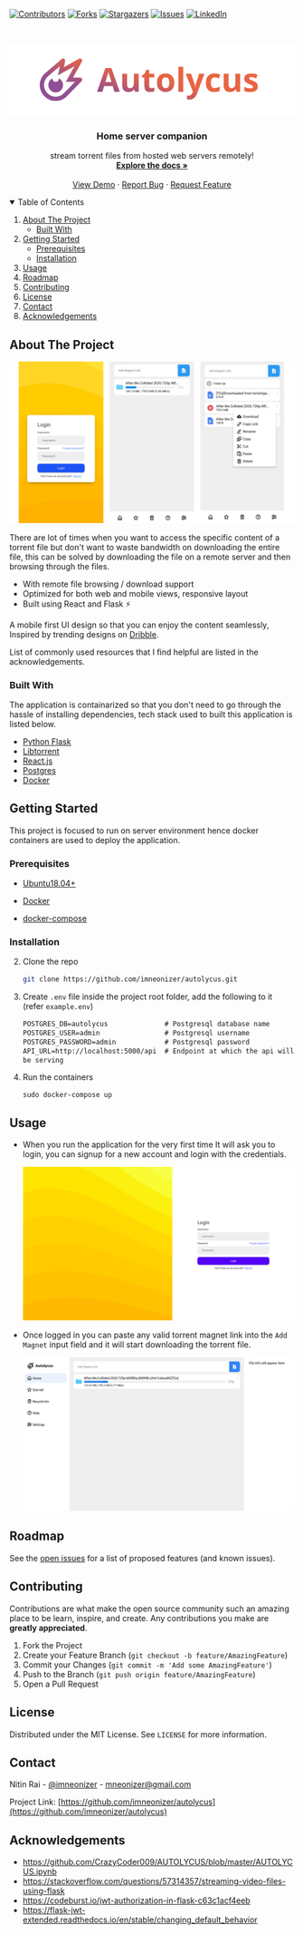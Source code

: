 [![Contributors][contributors-shield]][contributors-url]
[![Forks][forks-shield]][forks-url]
[![Stargazers][stars-shield]][stars-url]
[![Issues][issues-shield]][issues-url]
[![LinkedIn][linkedin-shield]][linkedin-url]



<br />

<p align="center">
  <a href="https://github.com/imneonizer/autolycus">
    <img src="images/banner-logo.png" alt="Logo" width="800">
  </a>

  <h3 align="center">Home server companion</h3>

  <p align="center">
    stream torrent files from hosted web servers remotely!
    <br />
    <a href="https://github.com/imneonizer/autolycus"><strong>Explore the docs »</strong></a>
    <br />
    <br />
    <a href="https://imneonizer.github.io/autolycus/">View Demo</a>
    ·
    <a href="https://github.com/imneonizer/autolycus/issues">Report Bug</a>
    ·
    <a href="https://github.com/imneonizer/autolycus/issues">Request Feature</a>
  </p>
</p>

<details open="open">
  <summary>Table of Contents</summary>
  <ol>
    <li>
      <a href="#about-the-project">About The Project</a>
      <ul>
        <li><a href="#built-with">Built With</a></li>
      </ul>
    </li>
    <li>
      <a href="#getting-started">Getting Started</a>
      <ul>
        <li><a href="#prerequisites">Prerequisites</a></li>
        <li><a href="#installation">Installation</a></li>
      </ul>
    </li>
    <li><a href="#usage">Usage</a></li>
    <li><a href="#roadmap">Roadmap</a></li>
    <li><a href="#contributing">Contributing</a></li>
    <li><a href="#license">License</a></li>
    <li><a href="#contact">Contact</a></li>
    <li><a href="#acknowledgements">Acknowledgements</a></li>
  </ol>
</details>
<!-- ABOUT THE PROJECT -->

## About The Project

![App Home](images/mobile-views-combined.png)

There are lot of times when you want to access the specific content of a torrent file but don't want to waste bandwidth on downloading the entire file, this can be solved by downloading the file on a remote server and then browsing through the files.

* With remote file browsing / download support
* Optimized for both web and mobile views, responsive layout
* Built using React and Flask ⚡

A mobile first UI design so that you can enjoy the content seamlessly, Inspired by trending designs on [Dribble](https://dribbble.com/).

List of commonly used resources that I find helpful are listed in the acknowledgements.

### Built With

The application is containarized so that you don't need to go through the hassle of installing dependencies, tech stack used to built this application is listed below.
* [Python Flask](https://flask.palletsprojects.com/en/2.0.x/)
* [Libtorrent](https://libtorrent.org/)
* [React.js](https://reactjs.org/)
* [Postgres](https://www.postgresql.org/)
* [Docker](https://www.docker.com/)



<!-- GETTING STARTED -->

## Getting Started

This project is focused to run on server environment hence docker containers are used to deploy the application.

### Prerequisites

- [Ubuntu18.04+](https://ubuntu.com/tutorials/install-ubuntu-desktop#1-overview)

- [Docker](https://docs.docker.com/engine/install/ubuntu/)
- [docker-compose](https://docs.docker.com/compose/install/)

### Installation

2. Clone the repo
   ```sh
   git clone https://github.com/imneonizer/autolycus.git
   ```
3. Create `.env` file inside the project root folder, add the following to it (refer `example.env`)
   ```
   POSTGRES_DB=autolycus              # Postgresql database name
   POSTGRES_USER=admin                # Postgresql username
   POSTGRES_PASSWORD=admin            # Postgresql password
   API_URL=http://localhost:5000/api  # Endpoint at which the api will be serving
   ```
4. Run the containers
   ```JS
   sudo docker-compose up
   ```



<!-- USAGE EXAMPLES -->
## Usage

- When you run the application for the very first time It will ask you to login, you can signup for a new account and login with the credentials.

  ![login screen](images/web-login.png)

- Once logged in you can paste any valid torrent magnet link into the `Add Magnet` input field and it will start downloading the torrent file.

  ![downloading](images/web-download.png)



<!-- ROADMAP -->

## Roadmap

See the [open issues](https://github.com/othneildrew/Best-README-Template/issues) for a list of proposed features (and known issues).



<!-- CONTRIBUTING -->
## Contributing

Contributions are what make the open source community such an amazing place to be learn, inspire, and create. Any contributions you make are **greatly appreciated**.

1. Fork the Project
2. Create your Feature Branch (`git checkout -b feature/AmazingFeature`)
3. Commit your Changes (`git commit -m 'Add some AmazingFeature'`)
4. Push to the Branch (`git push origin feature/AmazingFeature`)
5. Open a Pull Request



<!-- LICENSE -->
## License

Distributed under the MIT License. See `LICENSE` for more information.



<!-- CONTACT -->
## Contact

Nitin Rai - [@imneonizer](https://twitter.com/imneonizer) - mneonizer@gmail.com

Project Link: [https://github.com/imneonizer/autolycus](https://github.com/imneonizer/autolycus)



<!-- ACKNOWLEDGEMENTS -->

## Acknowledgements
* https://github.com/CrazyCoder009/AUTOLYCUS/blob/master/AUTOLYCUS.ipynb
* https://stackoverflow.com/questions/57314357/streaming-video-files-using-flask
* https://codeburst.io/jwt-authorization-in-flask-c63c1acf4eeb
* https://flask-jwt-extended.readthedocs.io/en/stable/changing_default_behavior



<!-- MARKDOWN LINKS & IMAGES -->
<!-- https://www.markdownguide.org/basic-syntax/#reference-style-links -->

[contributors-shield]: https://img.shields.io/github/contributors/imneonizer/autolycus.svg?style=for-the-badge
[contributors-url]: https://github.com/imneonizer/autolycus/graphs/contributors
[forks-shield]: https://img.shields.io/github/forks/imneonizer/autolycus.svg?style=for-the-badge
[forks-url]: https://github.com/imneonizer/autolycus/network/members
[stars-shield]: https://img.shields.io/github/stars/imneonizer/autolycus.svg?style=for-the-badge
[stars-url]: https://github.com/imneonizer/autolycus/stargazers
[issues-shield]: https://img.shields.io/github/issues/imneonizer/autolycus.svg?style=for-the-badge
[issues-url]: https://github.com/imneonizer/autolycus/issues
[license-shield]: https://img.shields.io/github/license/imneonizer/autolycus.svg?style=for-the-badge
[license-url]: https://github.com/imneonizer/autolycus/blob/master/LICENSE.txt
[linkedin-shield]: https://img.shields.io/badge/-LinkedIn-black.svg?style=for-the-badge&logo=linkedin&colorB=555
[linkedin-url]: https://www.linkedin.com/in/imneonizer/